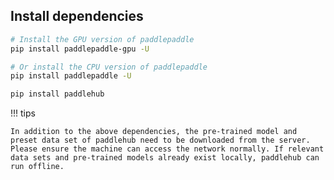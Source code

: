 ## Install dependencies

```sh
# Install the GPU version of paddlepaddle
pip install paddlepaddle-gpu -U

# Or install the CPU version of paddlepaddle
pip install paddlepaddle -U
```

```sh
pip install paddlehub
```

!!! tips

    In addition to the above dependencies, the pre-trained model and preset data set of paddlehub need to be downloaded from the server. Please ensure the machine can access the network normally. If relevant data sets and pre-trained models already exist locally, paddlehub can run offline.
